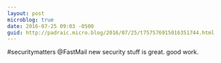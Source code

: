 ```yaml
---
layout: post
microblog: true
date: 2016-07-25 09:03 -0500
guid: http://padraic.micro.blog/2016/07/25/t757576915016351744.html
---
```

#securitymatters @FastMail new security stuff is great. good work.
